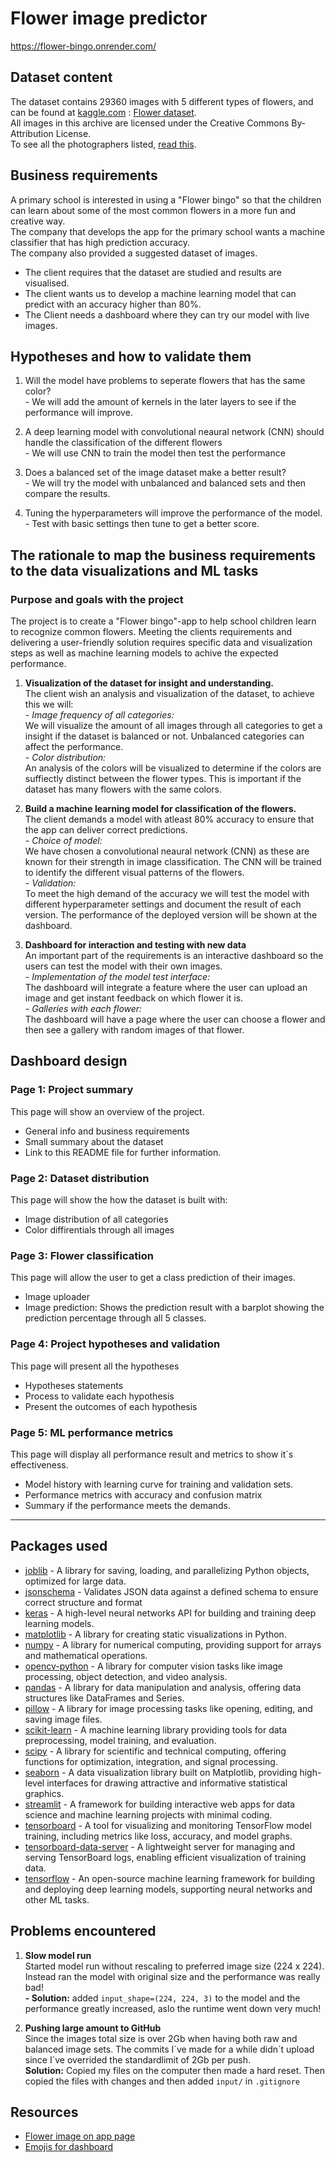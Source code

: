 # Flower image predictor

https://flower-bingo.onrender.com/

## Dataset content

The dataset contains 29360 images with 5 different types of flowers, and can be found at [kaggle.com](https://www.kaggle.com/) : [Flower dataset](https://www.kaggle.com/datasets/kurito/).<br>All images in this archive are licensed under the Creative Commons By-Attribution License. <br>To see all the photographers listed, [read this](Image_LICENSE.txt).

## Business requirements

A primary school is interested in using a "Flower bingo" so that the children can learn about some of the most common flowers in a more fun and creative way. <br>The company that develops the app for the primary school wants a machine classifier that has high prediction accuracy.<br> The company also provided a suggested dataset of images.

- The client requires that the dataset are studied and results are visualised.
- The client wants us to develop a machine learning model that can predict with an accuracy higher than 80%.
- The Client needs a dashboard where they can try our model with live images.


## Hypotheses and how to validate them


1. Will the model have problems to seperate flowers that has the same color?<br>- We will add the amount of kernels in the later layers to see if the performance will improve.

2. A deep learning model with convolutional neaural network (CNN) should handle the classification of the different flowers
<br>- We will use CNN to train the model then test the performance

3. Does a balanced set of the image dataset make a better result?
<br>- We will try the model with unbalanced and balanced sets and then compare the results.

4. Tuning the hyperparameters will improve the performance of the model.
<br>- Test with basic settings then tune to get a better score.

## The rationale to map the business requirements to the data visualizations and ML tasks

### Purpose and goals with the project

The project is to create a "Flower bingo"-app to help school children learn to recognize common flowers. Meeting the clients requirements and delivering a user-friendly solution requires specific data and visualization steps as well as machine learning models to achive the expected performance.

1.  **Visualization of the dataset for insight and understanding.**
<br>The client wish an analysis and visualization of the dataset, to achieve this we will:<br>- *Image frequency of all categories:* <br>We will visualize the amount of all images through all categories to get a insight if the dataset is balanced or not. Unbalanced categories can affect the performance.
<br>- *Color distribution:* <br>An analysis of the colors will be visualized to determine if the colors are suffiectly distinct between the flower types. This is important if the dataset has many flowers with the same colors.

2.  **Build a machine learning model for classification of the flowers.**
<br>The client demands a model with atleast 80% accuracy to ensure that the app can deliver correct predictions.<br>- *Choice of model:*<br>
We have chosen a convolutional neaural network (CNN) as these are known for their strength in image classification. The CNN will be trained to identify the different visual patterns of the flowers.<br>- *Validation:*<br>
To meet the high demand of the accuracy we will test the model with different hyperparameter settings and document the result of each version. The performance of the deployed version will be shown at the dashboard.

3. **Dashboard for interaction and testing with new data**
<br>An important part of the requirements is an interactive dashboard so the users can test the model with their own images.<br>- *Implementation of the model test interface:*<br>The dashboard will integrate a feature where the user can upload an image and get instant feedback on which flower it is.<br>- *Galleries with each flower:*<br>The dashboard will have a page where the user can choose a flower and then see a gallery with random images of that flower.


## Dashboard design

### Page 1: Project summary
This page will show an overview of the project.
- General info and business requirements
- Small summary about the dataset
- Link to this README file for further information.

### Page 2: Dataset distribution
This page will show the how the dataset is built with:
- Image distribution of all categories
- Color diffirentials through all images

### Page 3: Flower classification
This page will allow the user to get a class prediction of their images.
- Image uploader
- Image prediction: Shows the prediction result with a barplot showing the prediction percentage through all 5 classes.

### Page 4: Project hypotheses and validation
This page will present all the hypotheses 
- Hypotheses statements
- Process to validate each hypothesis
- Present the outcomes of each hypothesis

### Page 5: ML performance metrics
This page will display all performance result and metrics to show it´s effectiveness.
- Model history with learning curve for training and validation sets.
- Performance metrics with accuracy and confusion matrix
- Summary if the performance meets the demands.

<hr>

## Packages used

- [joblib](https://pypi.org/project/joblib/) - A library for saving, loading, and parallelizing Python objects, optimized for large data.<br>
- [jsonschema](https://python-jsonschema.readthedocs.io/en/stable/) - Validates JSON data against a defined schema to ensure correct structure and format <br>
- [keras](https://pypi.org/project/keras/) - A high-level neural networks API for building and training deep learning models.<br>
- [matplotlib](https://pypi.org/project/matplotlib/) - A library for creating static visualizations in Python.<br>
- [numpy](https://pypi.org/project/numpy/2.0.2/) - A library for numerical computing, providing support for arrays and mathematical operations.<br>
- [opencv-python](https://pypi.org/project/opencv-python/) - A library for computer vision tasks like image processing, object detection, and video analysis.<br>
- [pandas](https://pypi.org/project/pandas/) -  A library for data manipulation and analysis, offering data structures like DataFrames and Series.<br>
- [pillow](https://pypi.org/project/pillow/) - A library for image processing tasks like opening, editing, and saving image files.<br>
- [scikit-learn](https://pypi.org/project/scikit-learn/) - A machine learning library providing tools for data preprocessing, model training, and evaluation.<br>
- [scipy](https://pypi.org/project/scipy/) - A library for scientific and technical computing, offering functions for optimization, integration, and signal processing.<br>
- [seaborn](https://pypi.org/project/seaborn/) - A data visualization library built on Matplotlib, providing high-level interfaces for drawing attractive and informative statistical graphics.<br>
- [streamlit](https://pypi.org/project/streamlit/) - A framework for building interactive web apps for data science and machine learning projects with minimal coding.<br>
- [tensorboard](https://pypi.org/project/tensorboard/) - A tool for visualizing and monitoring TensorFlow model training, including metrics like loss, accuracy, and model graphs.<br>
- [tensorboard-data-server](https://pypi.org/project/tensorboard-data-server/) - A lightweight server for managing and serving TensorBoard logs, enabling efficient visualization of training data.<br>
- [tensorflow](https://pypi.org/project/tensorflow/) - An open-source machine learning framework for building and deploying deep learning models, supporting neural networks and other ML tasks.<br>


## Problems encountered

1. **Slow model run** <br>Started model run without rescaling to preferred image size (224 x 224). Instead ran the model with original size and the performance was really bad!<br>**- Solution:** added `input_shape=(224, 224, 3)` to the model and the performance greatly increased, aslo the runtime went down very much!

2. **Pushing large amount to GitHub**<br> Since the images total size is over 2Gb when having both raw and balanced image sets. The commits I´ve made for a while didn´t upload since I´ve overrided the standardlimit of 2Gb per push.<br>**Solution:** Copied my files on the computer then made a hard reset. Then copied the files with changes and then added `input/` in `.gitignore`

## Resources

- [Flower image on app page](https://unsplash.com/photos/selective-focus-photography-red-and-yellow-petaled-flowers-3NBp815cd5Q)<br>
- [Emojis for dashboard](https://emojipedia.org/)
